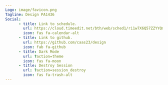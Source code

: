 ```yaml
---
Logo: image/favicon.png
Tagline: Design PA1436
Social:
      - title: Link to schedule.
        url: https://cloud.timeedit.net/bth/web/sched1/ri1w7X6Q57ZZYYQm5Q079967y4YQ8.html
        icon: fas fa-calendar-alt
      - title: Link to github.
        url: https://github.com/caas23/design
        icon: fab fa-github
      - title: Dark Mode
        url: ?action=theme
        icon: fas fa-moon
      - title: Destroy Session
        url: ?action=session_destroy
        icon: fas fa-trash-alt
---
```


